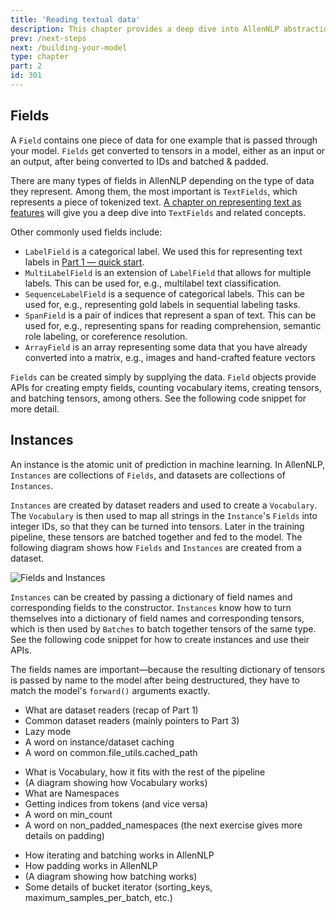 ```yaml
---
title: 'Reading textual data'
description: This chapter provides a deep dive into AllenNLP abstractions that are essential for reading textual data, including fields and instances, dataset readers, vocabulary, and how batching is handled in AllenNLP
prev: /next-steps
next: /building-your-model
type: chapter
part: 2
id: 301
---
```


<exercise id="1" title="Fields and instances">

## Fields

A `Field` contains one piece of data for one example that is passed through your model. `Fields` get converted to tensors in a model, either as an input or an output, after being converted to IDs and batched & padded.

There are many types of fields in AllenNLP depending on the type of data they represent. Among them, the most important is `TextFields`, which represents a piece of tokenized text. [A chapter on representing text as features](/representing-text-as-features) will give you a deep dive into `TextFields` and related concepts.

Other commonly used fields include:

* `LabelField` is a categorical label. We used this for representing text labels in [Part 1 — quick start](/your-first-model).
* `MultiLabelField` is an extension of `LabelField` that allows for multiple labels. This can be used for, e.g., multilabel text classification.
* `SequenceLabelField` is a sequence of categorical labels. This can be used for, e.g., representing gold labels in sequential labeling tasks.
* `SpanField` is a pair of indices that represent a span of text. This can be used for, e.g., representing spans for reading comprehension, semantic role labeling, or coreference resolution.
* `ArrayField` is an array representing some data that you have already converted into a matrix, e.g., images and hand-crafted feature vectors

`Fields` can be created simply by supplying the data. `Field` objects provide APIs for creating empty fields, counting vocabulary items, creating tensors, and batching tensors, among others. See the following code snippet for more detail.

<codeblock source="reading-textual-data/fields"></codeblock>

## Instances

An instance is the atomic unit of prediction in machine learning. In AllenNLP, `Instances` are collections of `Fields`, and datasets are collections of `Instances`.

`Instances` are created by dataset readers and used to create a `Vocabulary`. The `Vocabulary` is then used to map all strings in the `Instance`'s `Fields` into integer IDs, so that they can be turned into tensors. Later in the training pipeline, these tensors are batched together and fed to the model. The following diagram shows how `Fields` and `Instances` are created from a dataset.

<img src="/reading-textual-data/fields-and-instances.svg" alt="Fields and Instances" />

`Instances` can be created by passing a dictionary of field names and corresponding fields to the constructor. `Instances` know how to turn themselves into a dictionary of field names and corresponding tensors, which is then used by `Batches` to batch together tensors of the same type. See the following code snippet for how to create instances and use their APIs.

The fields names are important—because the resulting dictionary of tensors is passed by name to the model after being destructured, they have to match the model's `forward()` arguments exactly.

<codeblock source="reading-textual-data/instances"></codeblock>

</exercise>

<exercise id="2" title="Dataset readers">

* What are dataset readers (recap of Part 1)
* Common dataset readers (mainly pointers to Part 3)
* Lazy mode
* A word on instance/dataset caching
* A word on common.file_utils.cached_path

</exercise>

<exercise id="3" title="Vocabulary">

* What is Vocabulary, how it fits with the rest of the pipeline
* (A diagram showing how Vocabulary works)
* What are Namespaces
* Getting indices from tokens (and vice versa)
* A word on min_count
* A word on non_padded_namespaces (the next exercise gives more details on padding)

</exercise>

<exercise id="4" title="Iterators, batching, and padding">

* How iterating and batching works in AllenNLP
* How padding works in AllenNLP
* (A diagram showing how batching works)
* Some details of bucket iterator (sorting_keys, maximum_samples_per_batch, etc.)

</exercise>
